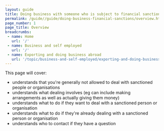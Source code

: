 ```yaml
---
layout: guide
title: Doing business with someone who is subject to financial sanctions
permalink: /guide//guide/doing-business-financial-sanctions/overview.html
page_number: 1
page_title: Overview
breadcrumbs:
 - name: Home
   url: '/'
 - name: Business and self employed
   url: '/'
 - name: Exporting and doing business abroad
   url: '/topic/business-and-self-employed/exporting-and-doing-business-abroad.html'   
---
```


This page will cover:

- understands that you're generally not allowed to deal with sanctioned people or organisations
- understands what dealing involves (eg can include making arrangements as well as actually giving them money)
- understands what to do if they want to deal with a sanctioned person or organisation
- understands what to do if they're already dealing with a sanctioned person or organisation
- understands who to contact if they have a question
